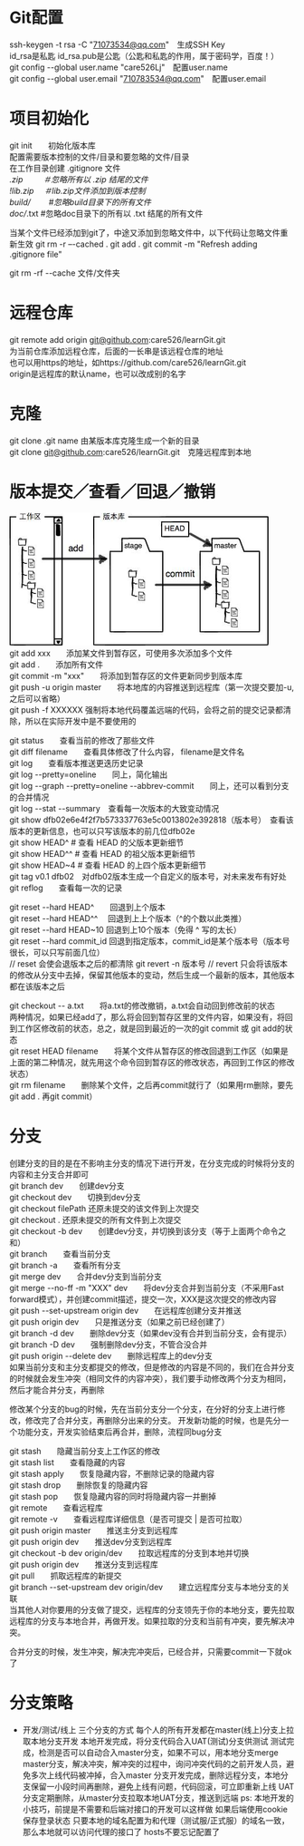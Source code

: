 # Git配置
ssh-keygen -t rsa -C "71073534@qq.com"　生成SSH Key    
id_rsa是私匙 id_rsa.pub是公匙（公匙和私匙的作用，属于密码学，百度！）   
git config --global user.name "care526Lj"　配置user.name   
git config --global user.email "710783534@qq.com"　配置user.email   

# 项目初始化
git init　　初始化版本库  
配置需要版本控制的文件/目录和要忽略的文件/目录  
在工作目录创建 .gitignore 文件  
*.zip　 　 ＃忽略所有以 .zip 结尾的文件  
!lib.zip　 ＃lib.zip文件添加到版本控制  
build/　　  #忽略build目录下的所有文件  
doc/*.txt   #忽略doc目录下的所有以 .txt 结尾的所有文件  

当某个文件已经添加到git了，中途又添加到忽略文件中，以下代码让忽略文件重新生效
git rm -r –-cached .
git add .
git commit -m "Refresh adding .gitignore file"

git rm -rf --cache 文件/文件夹

# 远程仓库
git remote add origin git@github.com:care526/learnGit.git　  
为当前仓库添加远程仓库，后面的一长串是该远程仓库的地址  
也可以用https的地址，如https://github.com/care526/learnGit.git  
origin是远程库的默认name，也可以改成别的名字  

# 克隆
git clone .git name  由某版本库克隆生成一个新的目录     
git clone git@github.com:care526/learnGit.git　克隆远程库到本地   

# 版本提交／查看／回退／撤销    
![image](./clipboard.png)   
git add xxx　　添加某文件到暂存区，可使用多次添加多个文件   
git add .　　添加所有文件   
git commit -m "xxx"　　将添加到暂存区的文件更新同步到版本库   
git push -u origin master　　将本地库的内容推送到远程库（第一次提交要加-u,之后可以省略）  
git push -f XXXXXX   强制将本地代码覆盖远端的代码，会将之前的提交记录都清除，所以在实际开发中是不要使用的

git status　　查看当前的修改了那些文件    
git diff filename　　查看具体修改了什么内容， filename是文件名  
git log　　查看版本推送更迭历史记录   
git log --pretty=oneline　　同上，简化输出    
git log --graph --pretty=oneline --abbrev-commit　　同上，还可以看到分支的合并情况    
git log --stat --summary　查看每一次版本的大致变动情况       
git show dfb02e6e4f2f7b573337763e5c0013802e392818（版本号）　查看该版本的更新信息，也可以只写该版本的前几位dfb02e   
git show HEAD^ # 查看 HEAD 的父版本更新细节   
git show HEAD^^ # 查看 HEAD 的祖父版本更新细节      
git show HEAD~4 # 查看 HEAD 的上四个版本更新细节    
git tag v0.1 dfb02　对dfb02版本生成一个自定义的版本号，对未来发布有好处   
git reflog　　查看每一次的记录      

git reset --hard HEAD^　　回退到上个版本   
git reset --hard HEAD^^　 回退到上上个版本（^的个数以此类推）   
git reset --hard HEAD~10 回退到上10个版本（免得 ^ 写的太长）   
git reset --hard commit_id 回退到指定版本，commit_id是某个版本号（版本号很长，可以只写前面几位）   
// reset 会使会退版本之后的都清除
git revert -n 版本号
// revert 只会将该版本的修改从分支中去掉，保留其他版本的变动，然后生成一个最新的版本，其他版本都在该版本之后

git checkout -- a.txt　　将a.txt的修改撤销，a.txt会自动回到修改前的状态   
两种情况，如果已经add了，那么将会回到暂存区里的文件内容，如果没有，将回到工作区修改前的状态，总之，就是回到最近的一次的git commit 或 git add的状态   
git reset HEAD filename　　将某个文件从暂存区的修改回退到工作区（如果是上面的第二种情况，就先用这个命令回到暂存区的修改状态，再回到工作区的修改状态）   
git rm filename　　删除某个文件，之后再commit就行了（如果用rm删除，要先git add . 再git commit）   

# 分支
创建分支的目的是在不影响主分支的情况下进行开发，在分支完成的时候将分支的内容和主分支合并即可   
git branch dev　　创建dev分支   
git checkout dev　　切换到dev分支   
git checkout filePath   还原未提交的该文件到上次提交   
git checkout .   还原未提交的所有文件到上次提交  
git checkout -b dev　　创建dev分支，并切换到该分支（等于上面两个命令之和）   
git branch　　查看当前分支   
git branch -a　　查看所有分支   
git merge dev　　合并dev分支到当前分支   
git merge --no-ff -m "XXX" dev　　将dev分支合并到当前分支（不采用Fast forward模式），并创建commit描述，提交一次，XXX是这次提交的修改内容   
git push --set-upstream origin dev　　在远程库创建分支并推送   
git push origin dev　　只是推送分支（如果之前已经创建了）   
git branch -d dev　　删除dev分支（如果dev没有合并到当前分支，会有提示）   
git branch -D dev　　强制删除dev分支，不管合没合并   
git push origin --delete dev　　删除远程库上的dev分支   
如果当前分支和主分支都提交的修改，但是修改的内容是不同的，我们在合并分支的时候就会发生冲突（相同文件的内容冲突），我们要手动修改两个分支为相同，然后才能合并分支，再删除   

修改某个分支的bug的时候，先在当前分支分一个分支，在分好的分支上进行修改，修改完了合并分支，再删除分出来的分支。
开发新功能的时候，也是先分一个功能分支，开发实验结束后再合并，删除，流程同bug分支   

git stash　　隐藏当前分支上工作区的修改   
git stash list　　查看隐藏的内容   
git stash apply　　恢复隐藏内容，不删除记录的隐藏内容   
git stash drop　　删除恢复的隐藏内容   
git stash pop　　恢复隐藏内容的同时将隐藏内容一并删掉   
git remote　　查看远程库   
git remote -v　　查看远程库详细信息（是否可提交 | 是否可拉取）   
git push origin master　　推送主分支到远程库   
git push origin dev　　推送dev分支到远程库   
git checkout -b dev origin/dev　　拉取远程库的分支到本地并切换   
git push origin dev　　推送分支到远程库   
git pull　　抓取远程库的新提交   
git branch --set-upstream dev origin/dev　　建立远程库分支与本地分支的关联   
当其他人对你要用的分支做了提交，远程库的分支领先于你的本地分支，要先拉取远程库的分支与本地合并，再做开发。如果拉取的分支和当前有冲突，要先解决冲突。 

合并分支的时候，发生冲突，解决完冲突后，已经合并，只需要commit一下就ok了

# 分支策略
- 开发/测试/线上 三个分支的方式
  每个人的所有开发都在master(线上)分支上拉取本地分支开发
  本地开发完成，将分支代码合入UAT(测试)分支供测试
  测试完成，检测是否可以自动合入master分支，如果不可以，用本地分支merge master分支，解决冲突，解冲突的过程中，询问冲突代码的之前开发人员，避免多次上线代码被冲掉，合入master
  分支开发完成，删除远程分支，本地分支保留一小段时间再删除，避免上线有问题，代码回滚，可立即重新上线
  UAT分支定期删除，从master分支拉取本地UAT分支，推送到远端
  ps: 本地开发的小技巧，前提是不需要和后端对接口的开发可以这样做
  如果后端使用cookie保存登录状态
  只要本地的域名配置为和代理（测试服/正式服）的域名一致，那么本地就可以访问代理的接口了
  hosts不要忘记配置了